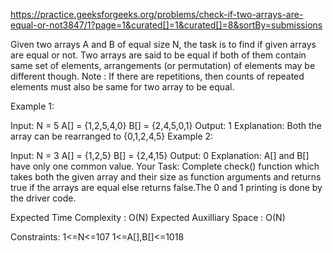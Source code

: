 https://practice.geeksforgeeks.org/problems/check-if-two-arrays-are-equal-or-not3847/1?page=1&curated[]=1&curated[]=8&sortBy=submissions

Given two arrays A and B of equal size N, the task is to find if given arrays are equal or not. Two arrays are said to be equal if both of them contain same set of elements, arrangements (or permutation) of elements may be different though.
Note : If there are repetitions, then counts of repeated elements must also be same for two array to be equal.

Example 1:

Input:
N = 5
A[] = {1,2,5,4,0}
B[] = {2,4,5,0,1}
Output: 1
Explanation: Both the array can be 
rearranged to {0,1,2,4,5}
Example 2:

Input:
N = 3
A[] = {1,2,5}
B[] = {2,4,15}
Output: 0
Explanation: A[] and B[] have only 
one common value.
Your Task:
Complete check() function which takes both the given array and their size as function arguments and returns true if the arrays are equal else returns false.The 0 and 1 printing is done by the driver code.

Expected Time Complexity : O(N)
Expected Auxilliary Space : O(N)

Constraints:
1<=N<=107
1<=A[],B[]<=1018


